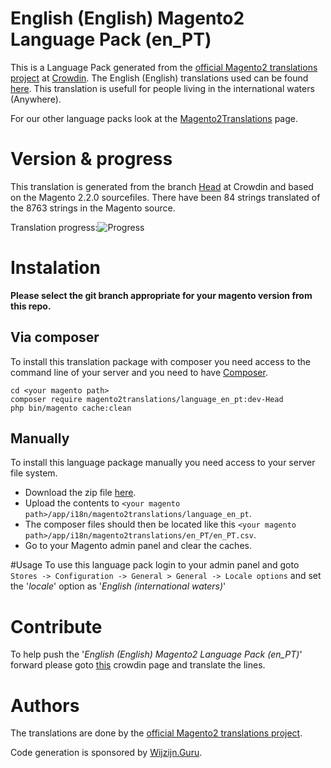 # English (English) Magento2 Language Pack (en_PT)
This is a Language Pack generated from the [official Magento2 translations project](https://crowdin.com/project/magento-2) at [Crowdin](https://crowdin.com).
The English (English) translations used can be found [here](https://crowdin.com/project/magento-2/en-PT).
This translation is usefull for people living in the international waters (Anywhere).

For our other language packs look at the [Magento2Translations](http://magento2translations.github.io/) page.

# Version & progress
This translation is generated from the branch [Head](https://crowdin.com/project/magento-2/en-PT#/Head) at Crowdin and based on the Magento 2.2.0 sourcefiles.
There have been  84 strings translated of the 8763 strings in the Magento source.

Translation progress:![Progress](http://progressed.io/bar/1)

# Instalation
**Please select the git branch appropriate for your magento version from this repo.**
## Via composer
To install this translation package with composer you need access to the command line of your server and you need to have [Composer](https://getcomposer.org).
```
cd <your magento path>
composer require magento2translations/language_en_pt:dev-Head
php bin/magento cache:clean
```
## Manually
To install this language package manually you need access to your server file system.
* Download the zip file [here](https://github.com/Magento2Translations/language_en_pt/archive/Head.zip).
* Upload the contents to `<your magento path>/app/i18n/magento2translations/language_en_pt`.
* The composer files should then be located like this `<your magento path>/app/i18n/magento2translations/en_PT/en_PT.csv`.
* Go to your Magento admin panel and clear the caches.

#Usage
To use this language pack login to your admin panel and goto `Stores -> Configuration -> General > General -> Locale options` and set the '*locale*' option as '*English (international waters)*'

# Contribute
To help push the '*English (English) Magento2 Language Pack (en_PT)*' forward please goto [this](https://crowdin.com/project/magento-2/en-PT) crowdin page and translate the lines.

# Authors
The translations are done by the [official Magento2 translations project](https://crowdin.com/project/magento-2).

Code generation is sponsored by [Wijzijn.Guru](http://www.wijzijn.guru/).